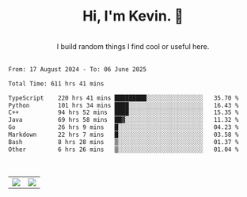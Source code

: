 <!--
**kevin-pek/kevin-pek** is a ✨ _special_ ✨ repository because its `README.md` (this file) appears on your GitHub profile.

Here are some ideas to get you started:

- 🔭 I’m currently working on ...
- 🌱 I’m currently learning ...
- 👯 I’m looking to collaborate on ...
- 🤔 I’m looking for help with ...
- 💬 Ask me about ...
- 📫 How to reach me: ...
- 😄 Pronouns: ...
- ⚡ Fun fact: ...
-->
<div align="center">
  <h1>Hi, I'm Kevin. 👋</h1>
  <br />
  I build random things I find cool or useful here.
</div>
<br />
<!--START_SECTION:waka-->

```txt
From: 17 August 2024 - To: 06 June 2025

Total Time: 611 hrs 41 mins

TypeScript    220 hrs 41 mins █████████░░░░░░░░░░░░░░░░   35.70 %
Python        101 hrs 34 mins ████░░░░░░░░░░░░░░░░░░░░░   16.43 %
C++           94 hrs 52 mins  ████░░░░░░░░░░░░░░░░░░░░░   15.35 %
Java          69 hrs 58 mins  ██▓░░░░░░░░░░░░░░░░░░░░░░   11.32 %
Go            26 hrs 9 mins   █░░░░░░░░░░░░░░░░░░░░░░░░   04.23 %
Markdown      22 hrs 7 mins   █░░░░░░░░░░░░░░░░░░░░░░░░   03.58 %
Bash          8 hrs 28 mins   ▒░░░░░░░░░░░░░░░░░░░░░░░░   01.37 %
Other         6 hrs 26 mins   ▒░░░░░░░░░░░░░░░░░░░░░░░░   01.04 %
```

<!--END_SECTION:waka-->
<br />
<table width="100%">
  <tr>
    <td align="left" width="50%">
      <img src="https://github-readme-stats-kevin-pek.vercel.app/api?username=kevin-pek&include_all_commits=true&count_private=true&theme=rose_pine" />
    </td>
    <td align="right" width="50%">
      <img src="https://github-readme-stats-kevin-pek.vercel.app/api/top-langs?username=kevin-pek&langs_count=10&hide_progress=true&theme=rose_pine" />
    </td>
  </tr>
</table>
